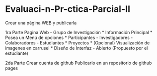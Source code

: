 # Evaluaci-n-Pr-ctica-Parcial-II

Crear una página WEB y publicarla

1ra Parte
    Pagina Web - Grupo de Investigación
    * Información Principal
        * Posea un Menú de opciones
        * Participantes
      - Investigadores
          - Colaboradores
          - Estudiantes
        * Proyectos
        * (Opcional) Visualización de imagenes en carrusel
        * Diseño de Interfaz - Abierto (Propuesto por el estudiante)

2da Parte
    Crear cuenta de github
    Publicarlo en un repositorio de github pages
